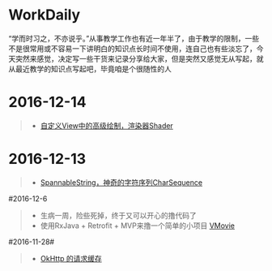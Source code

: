 # WorkDaily #
<p><q>学而时习之，不亦说乎。</q>从事教学工作也有近一年半了，由于教学的限制，一些不是很常用或不容易一下讲明白的知识点长时间不使用，连自己也有些淡忘了，今天突然来感觉，决定写一些干货来记录分享给大家，但是突然又感觉无从写起，就从最近教学的知识点写起吧，毕竟咱是个很随性的人</p>

# 2016-12-14
>* <a href="https://github.com/RockTeach/AndroidTeach/blob/master/doc/CustomView/Paint/Shader.md">自定义View中的高级绘制，渲染器Shader</a>

# 2016-12-13
>* <a href="https://github.com/RockTeach/AndroidTeach/tree/master/doc/TextView">SpannableString，神奇的字符序列CharSequence</a>

#2016-12-6
>* 生病一周，险些死掉，终于又可以开心的撸代码了
>* 使用RxJava + Retrofit + MVP来撸一个简单的小项目 <a href="https://github.com/RockTeach/VMovie">VMovie</a>

#2016-11-28#
>* <a href="https://github.com/RockTeach/AndroidTeach/tree/master/doc/Http/OkHttp">OkHttp 的请求缓存</a>
